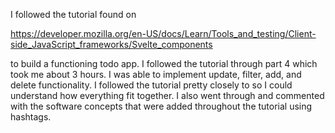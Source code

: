 I followed the tutorial found on 

https://developer.mozilla.org/en-US/docs/Learn/Tools_and_testing/Client-side_JavaScript_frameworks/Svelte_components

to build a functioning todo app. I followed the tutorial through part 4 which took me about 3 hours. I was able to implement update, filter, add, and delete functionality. I followed the tutorial pretty closely to so I could understand how everything fit together. I also went through and commented with the software concepts that were added throughout the tutorial using hashtags.
